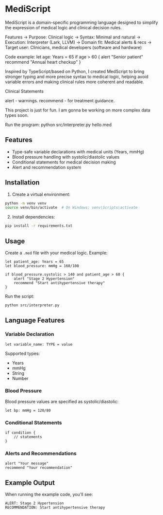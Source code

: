# MediScript
MediScript is a domain-specific programming language designed to simplify the expression of medical logic and clinical decision rules.

Features
-> Purpose: Clinical logic
-> Syntax: Minimal and natural
-> Execution: Interpreter (Lark, LLVM)
-> Domain fit: Medical alerts & recs
-> Target user: Clinicians, medical developers (software and hardware)

Code example:
let age: Years = 65
if age > 60 {
    alert "Senior patient"
    recommend "Annual heart checkup"
}

Inspired by TypeScript/based on Python, I created MedScript to bring stronger typing and more precise syntax to medical logic, helping avoid variable errors and making clinical rules more coherent and readable.

Clinical Statements

alert - warnings.
recommend - for treatment guidance.

This project is just for fun. I am gonna be working on more complex data types soon.

Run the program: python src/interpreter.py hello.med

## Features

- Type-safe variable declarations with medical units (Years, mmHg)
- Blood pressure handling with systolic/diastolic values
- Conditional statements for medical decision making
- Alert and recommendation system

## Installation

1. Create a virtual environment:
```bash
python -m venv venv
source venv/bin/activate  # On Windows: venv\Scripts\activate
```

2. Install dependencies:
```bash
pip install -r requirements.txt
```

## Usage

Create a `.med` file with your medical logic. Example:

```medscript
let patient_age: Years = 65
let blood_pressure: mmHg = 160/100

if blood_pressure.systolic > 140 and patient_age > 60 {
    alert "Stage 2 Hypertension"
    recommend "Start antihypertensive therapy"
}
```

Run the script:
```bash
python src/interpreter.py
```

## Language Features

### Variable Declaration
```medscript
let variable_name: TYPE = value
```

Supported types:
- Years
- mmHg
- String
- Number

### Blood Pressure
Blood pressure values are specified as systolic/diastolic:
```medscript
let bp: mmHg = 120/80
```

### Conditional Statements
```medscript
if condition {
    // statements
}
```

### Alerts and Recommendations
```medscript
alert "Your message"
recommend "Your recommendation"
```

## Example Output

When running the example code, you'll see:
```
ALERT: Stage 2 Hypertension
RECOMMENDATION: Start antihypertensive therapy
``` 


